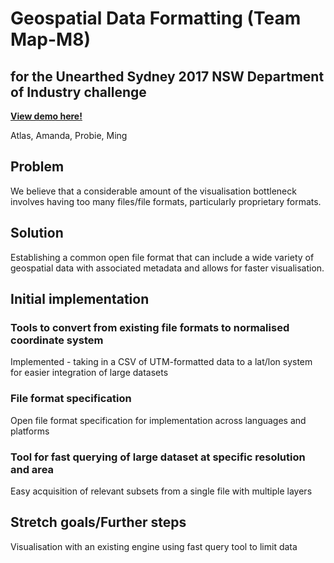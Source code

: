 # Geospatial Data Formatting (Team Map-M8)
## for the Unearthed Sydney 2017 NSW Department of Industry challenge

**[View demo here!](/docs)**

Atlas, Amanda, Probie, Ming

## Problem

We believe that a considerable amount of the visualisation bottleneck involves
having too many files/file formats, particularly proprietary formats.

## Solution

Establishing a common open file format that can include a wide variety of
geospatial data with associated metadata and allows for faster visualisation.

## Initial implementation

### Tools to convert from existing file formats to normalised coordinate system
Implemented - taking in a CSV of UTM-formatted data to a lat/lon system for
easier integration of large datasets

### File format specification
Open file format specification for implementation across languages and platforms

### Tool for fast querying of large dataset at specific resolution and area
Easy acquisition of relevant subsets from a single file with multiple layers

## Stretch goals/Further steps
Visualisation with an existing engine using fast query tool to limit data
